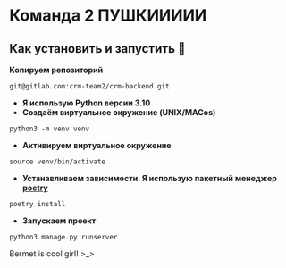 # Команда 2 ПУШКИИИИИ

## Как установить и запустить 📢
__Копируем репозиторий__
```
git@gitlab.com:crm-team2/crm-backend.git
```
- __Я использую Python версии 3.10__
- __Создаём виртуальное окружение (UNIX/MACos)__
```
python3 -m venv venv
```
- __Активируем виртуальное окружение__
```
source venv/bin/activate
```
- __Устанавливаем зависимости. Я использую пакетный менеджер [poetry](https://python-poetry.org/)__
```
poetry install
```
- __Запускаем проект__
```
python3 manage.py runserver
```

Bermet is cool girl! >_>
